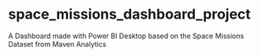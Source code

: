 # space_missions_dashboard_project
A Dashboard made with Power BI Desktop based on the Space Missions Dataset from Maven Analytics
